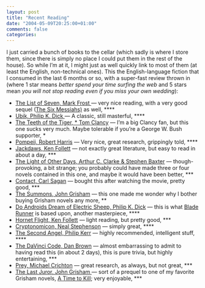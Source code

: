 ```yaml
---
layout: post
title: "Recent Reading"
date: "2004-05-09T20:25:00+01:00"
comments: false
categories: 
---
```


<p>I just carried a bunch of books to the cellar (which sadly is where I store them, since there is simply no place I could put them in the rest of the house). So while I&#8217;m at it, I might just as well quickly link to most of them (at least the English, non-technical ones). This the English-language fiction that I consumed in the last 6 months or so, with a super-fast review thrown in (where 1 star means <em>better spend your time surfing the web</em> and 5 stars mean <em>you will not stop reading even if you miss your own wedding</em>):</p>

<ul>
<li><a href="http://www.amazon.com/exec/obidos/tg/detail/-/0380720191">The List of Seven, Mark Frost </a> &#8212; very nice reading, with a very good sequel (<a href="http://www.amazon.com/exec/obidos/tg/detail/-/0688130925">The Six Messiahs)</a> as well, ****</li>
<li><a href="http://www.amazon.com/exec/obidos/tg/detail/-/0679736646">Ubik, Philip K. Dick </a> &#8212; A classic, still masterful, ****</li>
<li><a href="http://www.amazon.com/exec/obidos/tg/detail/-/039915079X">The Teeth of the Tiger, * Tom Clancy</a> &#8212; I&#8217;m a big Clancy fan, but this one sucks very much. Maybe tolerable if you&#8217;re a George W. Bush supporter, *</li>
<li><a href="http://www.amazon.com/exec/obidos/tg/detail/-/0679428895">Pompeii, Robert Harris</a> &#8212; Very nice, great research, grippingly told, ****</li>
<li><a href="http://www.amazon.com/exec/obidos/tg/detail/-/B0000AHRB0">Jackdaws, Ken Follett</a> &#8212; not exactly great literature, but easy to read in about a day, ***</li>
<li><a href="http://www.amazon.com/exec/obidos/tg/detail/-/0812576403">The Light of Other Days, Arthur C. Clarke &#38; Stephen Baxter</a> &#8212; though-provoking, a bit strange; you probably could have made three or four novels contained in this one, and maybe it would have been better, ***</li>
<li><a href="http://www.amazon.com/exec/obidos/tg/detail/-/2266079999">Contact, Carl Sagan</a> &#8212; bought this after watching the movie, pretty good, ***</li>
<li><a href="http://www.amazon.com/exec/obidos/tg/detail/-/0440241073">The Summons, John Grisham</a> &#8212; this one made me wonder why I bother buying Grisham novels any more, **</li>
<li><a href="http://www.amazon.com/exec/obidos/tg/detail/-/0345404475">Do Androids Dream of Electric Sheep, Philip K. Dick</a> &#8212; this is what <a href="http://www.imdb.com/title/tt0083658/">Blade Runner</a> is based upon, another masterpiece, ****</li>
<li><a href="http://www.amazon.com/exec/obidos/tg/detail/-/0451210743">Hornet Flight, Ken Follett</a> &#8212; light reading, but pretty good, ***</li>
<li><a href="http://www.amazon.com/exec/obidos/tg/detail/-/0060512806">Cryptonomicon, Neal Stephenson</a> &#8212; simply great, ****</li>
<li><a href="http://www.amazon.com/exec/obidos/tg/detail/-/0671024728">The Second Angel, Philip Kerr</a> &#8212; highly recommended, intelligent stuff, ****</li>
<li><a href="http://www.amazon.com/exec/obidos/tg/detail/-/0385504209">The DaVinci Code, Dan Brown</a> &#8212; almost embarrassing to admit to having read this (in about 2 days), this is pure trivia, but highly entertaining, ***</li>
<li><a href="http://www.amazon.com/exec/obidos/tg/detail/-/0061015725">Prey, Michael Crichton</a> &#8212; great research, as always, but not great, ***</li>
<li><a href="http://www.amazon.com/exec/obidos/tg/detail/-/0385510438">The Last Juror, John Grisham </a> &#8212; sort of a prequel to one of my favorite Grisham novels, <a href="http://www.amazon.com/exec/obidos/tg/detail/-/0440211727">A Time to Kill</a>; very enjoyable, ***</li>
</ul>


